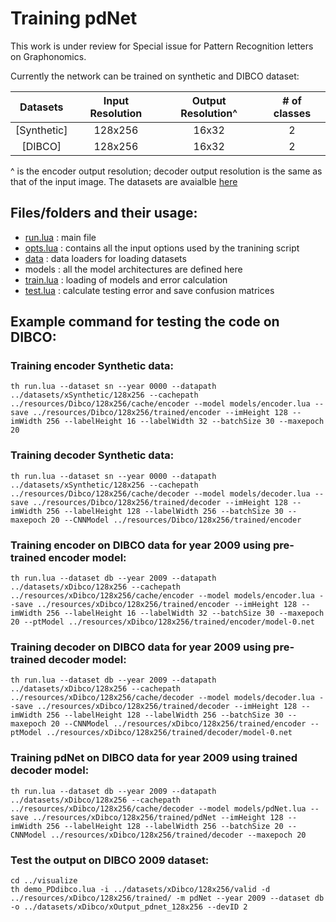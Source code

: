 # Training pdNet

This work is under review for Special issue for Pattern Recognition letters on Graphonomics.

Currently the network can be trained on synthetic and DIBCO dataset:

| Datasets | Input Resolution | Output Resolution^ | # of classes |
|:--------:|:----------------:|:------------------:|:------------:|
| [Synthetic] | 128x256 | 16x32 | 2 |
| [DIBCO] | 128x256 | 16x32 | 2 |

^ is the encoder output resolution; decoder output resolution is the same as that of the input image. 
The datasets are avaialble [here](https://drive.google.com/open?id=1P6Lmo_vwMTJtbPJQLZPkSMlqqd-CapJo)

## Files/folders and their usage:

* [run.lua](train/run.lua)    : main file
* [opts.lua](train/opts.lua)  : contains all the input options used by the tranining script
* [data](data)          : data loaders for loading datasets
* models                : all the model architectures are defined here
* [train.lua](train/train.lua) : loading of models and error calculation
* [test.lua](train/test.lua)  : calculate testing error and save confusion matrices

## Example command for testing the code on DIBCO:
### Training encoder Synthetic data:
```
th run.lua --dataset sn --year 0000 --datapath ../datasets/xSynthetic/128x256 --cachepath ../resources/Dibco/128x256/cache/encoder --model models/encoder.lua --save ../resources/Dibco/128x256/trained/encoder --imHeight 128 --imWidth 256 --labelHeight 16 --labelWidth 32 --batchSize 30 --maxepoch 20
```
### Training decoder Synthetic data:
```
th run.lua --dataset sn --year 0000 --datapath ../datasets/xSynthetic/128x256 --cachepath ../resources/Dibco/128x256/cache/decoder --model models/decoder.lua --save ../resources/Dibco/128x256/trained/decoder --imHeight 128 --imWidth 256 --labelHeight 128 --labelWidth 256 --batchSize 30 --maxepoch 20 --CNNModel ../resources/Dibco/128x256/trained/encoder
```

### Training encoder on DIBCO data for year 2009 using pre-trained encoder model:
```
th run.lua --dataset db --year 2009 --datapath ../datasets/xDibco/128x256 --cachepath ../resources/xDibco/128x256/cache/encoder --model models/encoder.lua --save ../resources/xDibco/128x256/trained/encoder --imHeight 128 --imWidth 256 --labelHeight 16 --labelWidth 32 --batchSize 30 --maxepoch 20 --ptModel ../resources/xDibco/128x256/trained/encoder/model-0.net
```

### Training decoder on DIBCO data for year 2009 using pre-trained decoder model:
```
th run.lua --dataset db --year 2009 --datapath ../datasets/xDibco/128x256 --cachepath ../resources/xDibco/128x256/cache/decoder --model models/decoder.lua --save ../resources/xDibco/128x256/trained/decoder --imHeight 128 --imWidth 256 --labelHeight 128 --labelWidth 256 --batchSize 30 --maxepoch 20 --CNNModel ../resources/xDibco/128x256/trained/encoder --ptModel ../resources/xDibco/128x256/trained/decoder/model-0.net
```

### Training pdNet on DIBCO data for year 2009 using trained decoder model:
```
th run.lua --dataset db --year 2009 --datapath ../datasets/xDibco/128x256 --cachepath ../resources/xDibco/128x256/cache/decoder --model models/pdNet.lua --save ../resources/xDibco/128x256/trained/pdNet --imHeight 128 --imWidth 256 --labelHeight 128 --labelWidth 256 --batchSize 20 --CNNModel ../resources/xDibco/128x256/trained/decoder --maxepoch 20	
```

### Test the output on DIBCO 2009 dataset:
```
cd ../visualize
th demo_PDdibco.lua -i ../datasets/xDibco/128x256/valid -d ../resources/xDibco/128x256/trained/ -m pdNet --year 2009 --dataset db -o ../datasets/xDibco/xOutput_pdnet_128x256 --devID 2
```    
